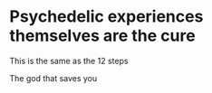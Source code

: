 # Psychedelic experiences themselves are the cure

This is the same as the 12 steps

The god that saves you